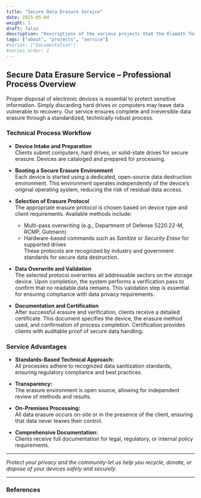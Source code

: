 ```yaml
---
title: "Secure Data Erasure Service"
date: 2025-05-04
weight: 1
draft: false
description: "Descriptions of the various projects that the Klamath Tech Collective is engaged in."
tags: ["about", "projects", "service"]
#series: ["Documentation"]
#series_order: 1
---
```


## Secure Data Erasure Service – Professional Process Overview

Proper disposal of electronic devices is essential to protect sensitive information. Simply discarding hard drives or computers may leave data vulnerable to recovery. Our service ensures complete and irreversible data erasure through a standardized, technically robust process.

### Technical Process Workflow

- **Device Intake and Preparation**  
  Clients submit computers, hard drives, or solid-state drives for secure erasure. Devices are cataloged and prepared for processing.

- **Booting a Secure Erasure Environment**  
  Each device is started using a dedicated, open-source data destruction environment. This environment operates independently of the device’s original operating system, reducing the risk of residual data access.

- **Selection of Erasure Protocol**  
  The appropriate erasure protocol is chosen based on device type and client requirements. Available methods include:  
  - Multi-pass overwriting (e.g., Department of Defense 5220.22-M, RCMP, Gutmann)  
  - Hardware-based commands such as *Sanitize* or *Security Erase* for supported drives  
  These protocols are recognized by industry and government standards for secure data destruction.

- **Data Overwrite and Validation**  
  The selected protocol overwrites all addressable sectors on the storage device. Upon completion, the system performs a verification pass to confirm that no readable data remains. This validation step is essential for ensuring compliance with data privacy requirements.

- **Documentation and Certification**  
  After successful erasure and verification, clients receive a detailed certificate. This document specifies the device, the erasure method used, and confirmation of process completion. Certification provides clients with auditable proof of secure data handling.

### Service Advantages

- **Standards-Based Technical Approach:**  
  All processes adhere to recognized data sanitization standards, ensuring regulatory compliance and best practices.

- **Transparency:**  
  The erasure environment is open source, allowing for independent review of methods and results.

- **On-Premises Processing:**  
  All data erasure occurs on-site or in the presence of the client, ensuring that data never leaves their control.

- **Comprehensive Documentation:**  
  Clients receive full documentation for legal, regulatory, or internal policy requirements.

---

*Protect your privacy and the community-let us help you recycle, donate, or dispose of your devices safely and securely.*

---

### References

[^1]: ShredOS.x86_64 GitHub Project. [https://github.com/PartialVolume/shredos.x86_64](https://github.com/PartialVolume/shredos.x86_64)  
[^2]: Media Sanitization Procedure – George Mason University IT Security. [https://its.gmu.edu/working-with-its/it-security-office/it-security-standards/media-sanitization-procedure/](https://its.gmu.edu/working-with-its/it-security-office/it-security-standards/media-sanitization-procedure/)  
[^3]: ShredOS/README.md at master – GitHub. [https://github.com/nadenislamarre/shredos/blob/master/README.md](https://github.com/nadenislamarre/shredos/blob/master/README.md)
